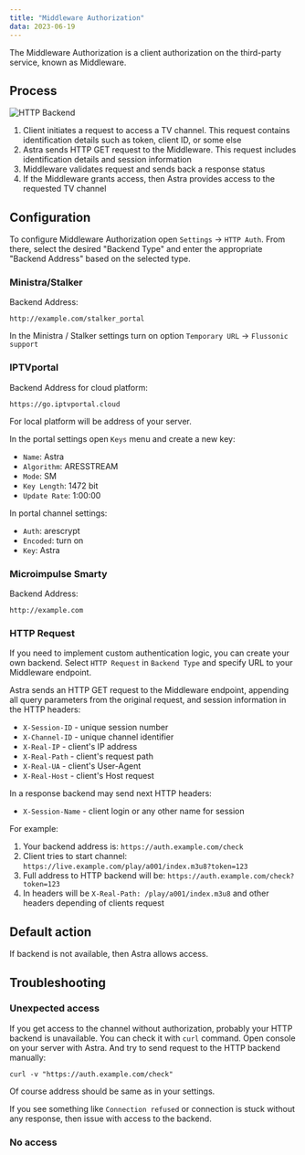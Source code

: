 ```yaml
---
title: "Middleware Authorization"
data: 2023-06-19
---
```


The Middleware Authorization is a client authorization on the third-party service, known as Middleware.

## Process

![HTTP Backend](https://cdn.cesbo.com/help/astra/delivery/http-hls/auth/http-backend.svg)

1. Client initiates a request to access a TV channel. This request contains identification details such as token, client ID, or some else
2. Astra sends HTTP GET request to the Middleware. This request includes identification details and session information
3. Middleware validates request and sends back a response status
4. If the Middleware grants access, then Astra provides access to the requested TV channel

## Configuration

To configure Middleware Authorization open `Settings` -> `HTTP Auth`. From there, select the desired "Backend Type" and enter the appropriate "Backend Address" based on the selected type.

### Ministra/Stalker

Backend Address:

```
http://example.com/stalker_portal
```

In the Ministra / Stalker settings turn on option `Temporary URL` -> `Flussonic support`

### IPTVportal

Backend Address for cloud platform:

```
https://go.iptvportal.cloud
```

For local platform will be address of your server.

In the portal settings open `Keys` menu and create a new key:

- `Name`: Astra
- `Algorithm`: ARESSTREAM
- `Mode`: SM
- `Key Length`: 1472 bit
- `Update Rate`: 1:00:00

In portal channel settings:

- `Auth`: arescrypt
- `Encoded`: turn on
- `Key`: Astra

### Microimpulse Smarty

Backend Address:

```
http://example.com
```

### HTTP Request

If you need to implement custom authentication logic, you can create your own backend. Select `HTTP Request` in `Backend Type` and specify URL to your Middleware endpoint.

Astra sends an HTTP GET request to the Middleware endpoint, appending all query parameters from the original request, and session information in the HTTP headers:

- `X-Session-ID` - unique session number
- `X-Channel-ID` - unique channel identifier
- `X-Real-IP` - client's IP address
- `X-Real-Path` - client's request path
- `X-Real-UA` - client's User-Agent
- `X-Real-Host` - client's Host request

In a response backend may send next HTTP headers:

- `X-Session-Name` - client login or any other name for session

For example:

1. Your backend address is: `https://auth.example.com/check`
2. Client tries to start channel: `https://live.example.com/play/a001/index.m3u8?token=123`
3. Full address to HTTP backend will be: `https://auth.example.com/check?token=123`
4. In headers will be `X-Real-Path: /play/a001/index.m3u8` and other headers depending of clients request

## Default action

If backend is not available, then Astra allows access.

## Troubleshooting

### Unexpected access

If you get access to the channel without authorization, probably your HTTP backend is unavailable. You can check it with `curl` command. Open console on your server with Astra. And try to send request to the HTTP backend manually:

```
curl -v "https://auth.example.com/check"
```

Of course address should be same as in your settings.

If you see something like `Connection refused` or connection is stuck without any response, then issue with access to the backend.

### No access
